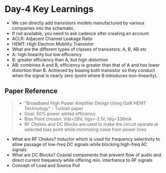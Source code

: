 # Day-4 Key Learnings
- We can directly add transistors models manufactured by various companies into the schematic.
- If not available, you need to ask cadence after creating an account
- ACLR: Adjacent Channel Leakage Ratio
- HEMT: High Electron Mobility Transistor
- What are the different types of classes of transistors: A, B, AB etc
- A: high linearity but low efficiency
- B: greater efficiency than A, but high distortion
- AB: combines A and B, efficiency is greater than that of A and has lower distortion than B. Achieved by biasing both transistor so they conduct when the signal is nearly zero (point where B introduces non-linearity).
## Paper Reference
> - "Broadband High Power Amplifier Design Using GaN HEMT Technology" - Turkish paper
> - Goal: 50% power added efficiency
> - Bias Point chosen: Vds=28V, Vgs=-2.1V, Idq=336mA
> - RF Chokes and DC Blocks are used to make the circuit operate at selected bias point while minimizing noise from power lines
- What are RF Chokes? Inductor which is used for frequency selectivity to allow passage of low-freq DC signals while blocking high-freq AC signals
- What are DC Blocks? Coaxial components that prevent flow of audio and direct current frequency while offering min. interfrence to RF signals
- Concept of Load and Source Pull 
